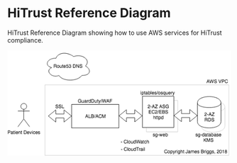 # HiTrust Reference Diagram

HiTrust Reference Diagram showing how to use AWS services for HiTrust compliance.

![HiTrust Reference Diagram](HiTrustReferenceDiagram.png)
